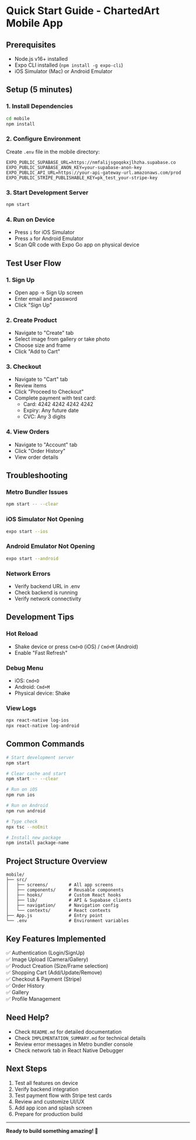 # Quick Start Guide - ChartedArt Mobile App

## Prerequisites
- Node.js v16+ installed
- Expo CLI installed (`npm install -g expo-cli`)
- iOS Simulator (Mac) or Android Emulator

## Setup (5 minutes)

### 1. Install Dependencies
```bash
cd mobile
npm install
```

### 2. Configure Environment
Create `.env` file in the mobile directory:
```env
EXPO_PUBLIC_SUPABASE_URL=https://nmfalijsgoqokxjlhzha.supabase.co
EXPO_PUBLIC_SUPABASE_ANON_KEY=your-supabase-anon-key
EXPO_PUBLIC_API_URL=https://your-api-gateway-url.amazonaws.com/prod
EXPO_PUBLIC_STRIPE_PUBLISHABLE_KEY=pk_test_your-stripe-key
```

### 3. Start Development Server
```bash
npm start
```

### 4. Run on Device
- Press `i` for iOS Simulator
- Press `a` for Android Emulator
- Scan QR code with Expo Go app on physical device

## Test User Flow

### 1. Sign Up
- Open app → Sign Up screen
- Enter email and password
- Click "Sign Up"

### 2. Create Product
- Navigate to "Create" tab
- Select image from gallery or take photo
- Choose size and frame
- Click "Add to Cart"

### 3. Checkout
- Navigate to "Cart" tab
- Review items
- Click "Proceed to Checkout"
- Complete payment with test card:
  - Card: 4242 4242 4242 4242
  - Expiry: Any future date
  - CVC: Any 3 digits

### 4. View Orders
- Navigate to "Account" tab
- Click "Order History"
- View order details

## Troubleshooting

### Metro Bundler Issues
```bash
npm start -- --clear
```

### iOS Simulator Not Opening
```bash
expo start --ios
```

### Android Emulator Not Opening
```bash
expo start --android
```

### Network Errors
- Verify backend URL in .env
- Check backend is running
- Verify network connectivity

## Development Tips

### Hot Reload
- Shake device or press `Cmd+D` (iOS) / `Cmd+M` (Android)
- Enable "Fast Refresh"

### Debug Menu
- iOS: `Cmd+D`
- Android: `Cmd+M`
- Physical device: Shake

### View Logs
```bash
npx react-native log-ios
npx react-native log-android
```

## Common Commands

```bash
# Start development server
npm start

# Clear cache and start
npm start -- --clear

# Run on iOS
npm run ios

# Run on Android
npm run android

# Type check
npx tsc --noEmit

# Install new package
npm install package-name
```

## Project Structure Overview

```
mobile/
├── src/
│   ├── screens/        # All app screens
│   ├── components/     # Reusable components
│   ├── hooks/          # Custom React hooks
│   ├── lib/            # API & Supabase clients
│   ├── navigation/     # Navigation config
│   └── contexts/       # React contexts
├── App.js              # Entry point
└── .env                # Environment variables
```

## Key Features Implemented

✅ Authentication (Login/SignUp)  
✅ Image Upload (Camera/Gallery)  
✅ Product Creation (Size/Frame selection)  
✅ Shopping Cart (Add/Update/Remove)  
✅ Checkout & Payment (Stripe)  
✅ Order History  
✅ Gallery  
✅ Profile Management  

## Need Help?

- Check `README.md` for detailed documentation
- Check `IMPLEMENTATION_SUMMARY.md` for technical details
- Review error messages in Metro bundler console
- Check network tab in React Native Debugger

## Next Steps

1. Test all features on device
2. Verify backend integration
3. Test payment flow with Stripe test cards
4. Review and customize UI/UX
5. Add app icon and splash screen
6. Prepare for production build

---

**Ready to build something amazing! 🚀**
